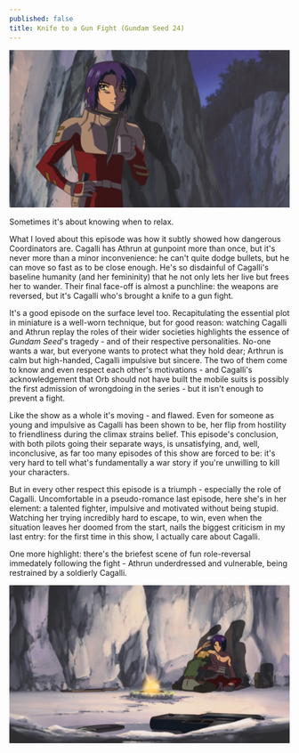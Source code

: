 ```yaml
---
published: false
title: Knife to a Gun Fight (Gundam Seed 24)
---
```

![](/kgf.jpg)

Sometimes it's about knowing when to relax.

What I loved about this episode was how it subtly showed how dangerous Coordinators are. Cagalli has Athrun at gunpoint more than once, but it's never more than a minor inconvenience: he can't quite dodge bullets, but he can move so fast as to be close enough. He's so disdainful of Cagalli's baseline humanity (and her femininity) that he not only lets her live but frees her to wander. Their final face-off is almost a punchline: the weapons are reversed, but it's Cagalli who's brought a knife to a gun fight.

It's a good episode on the surface level too. Recapitulating the essential plot in miniature is a well-worn technique, but for good reason: watching Cagalli and Athrun replay the roles of their wider societies highlights the essence of *Gundam Seed*'s tragedy - and of their respective personalities. No-one wants a war, but everyone wants to protect what they hold dear; Arthrun is calm but high-handed, Cagalli impulsive but sincere. The two of them come to know and even respect each other's motivations - and Cagalli's acknowledgement that Orb should not have built the mobile suits is possibly the first admission of wrongdoing in the series - but it isn't enough to prevent a fight.

Like the show as a whole it's moving - and flawed. Even for someone as young and impulsive as Cagalli has been shown to be, her flip from hostility to friendliness during the climax strains belief. This episode's conclusion, with both pilots going their separate ways, is unsatisfying, and, well, inconclusive, as far too many episodes of this show are forced to be: it's very hard to tell what's fundamentally a war story if you're unwilling to kill your characters.

But in every other respect this episode is a triumph - especially the role of Cagalli. Uncomfortable in a pseudo-romance last episode, here she's in her element: a talented fighter, impulsive and motivated without being stupid. Watching her trying incredibly hard to escape, to win, even when the situation leaves her doomed from the start, nails the biggest criticism in my last entry: for the first time in this show, I actually care about Cagalli.

One more highlight: there's the briefest scene of fun role-reversal immedately following the fight - Athrun underdressed and vulnerable, being restrained by a soldierly Cagalli.

![](/kgf2.jpg)